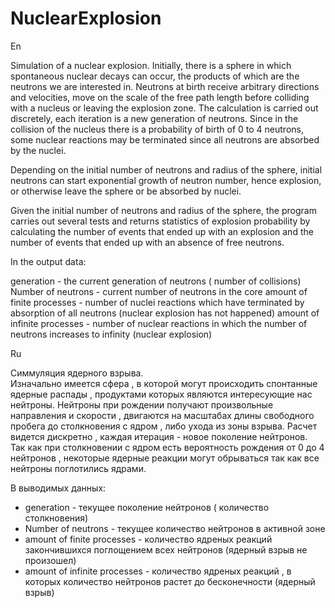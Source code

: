 # NuclearExplosion

En

Simulation of a nuclear explosion.
Initially, there is a sphere in which spontaneous nuclear decays can occur, the products of which are the neutrons we are interested in. Neutrons at birth receive arbitrary directions and velocities, move on the scale of the free path length before colliding with a nucleus or leaving the explosion zone. The calculation is carried out discretely, each iteration is a new generation of neutrons.
Since in the collision of the nucleus there is a probability of birth of 0 to 4 neutrons, some nuclear reactions may be terminated since all neutrons are absorbed by the nuclei.

Depending on the initial number of neutrons and radius of the sphere, initial neutrons can start exponential growth of neutron number, hence explosion, or otherwise leave the sphere or be absorbed by nuclei.

Given the initial number of neutrons and radius of the sphere, the program carries out several tests and returns statistics of explosion probability by calculating the number of events that ended up with an explosion and the number of events that ended up with an absence of free neutrons. 

In the output data:

generation - the current generation of neutrons ( number of collisions)
Number of neutrons - current number of neutrons in the core
amount of finite processes - number of nuclei reactions which have terminated by absorption of all neutrons (nuclear explosion has not happened)
amount of infinite processes - number of nuclear reactions in which the number of neutrons increases to infinity (nuclear explosion)



Ru


Симмуляция ядерного взрыва.  
Изначально имеется сфера , в которой могут происходить спонтанные ядерные распады , продуктами которых являются интересующие нас нейтроны. 
Нейтроны при рождении получают произвольные направления и скорости , двигаются на масштабах длины свободного пробега до столкновения с ядром , либо ухода из зоны взрыва. Расчет видется дискретно , каждая итерация - новое поколение нейтронов.  
Так как при столкновении с ядром есть вероятность рождения от 0 до 4 нейтронов , некоторые ядерные реакции могут обрываться так как все нейтроны поглотились ядрами.  

В выводимых данных:  
 - generation - текущее поколение нейтронов ( количество столкновения)  
 - Number of neutrons - текущее количество нейтронов в активной зоне  
 - amount of finite processes - количество ядреных реакций закончившихся поглощением всех нейтронов (ядерный взрыв не произошел)  
 - amount of infinite processes - количество ядреных реакций , в которых количество нейтронов растет до бесконечности (ядерный взрыв)  
